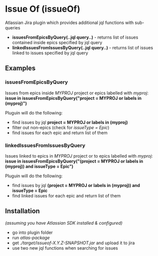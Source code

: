 # Issue Of (issueOf)
Atlassian Jira plugin which provides additional jql functions with sub-queries
- **issuesFromEpicsByQuery(..jql query..)** - returns list of issues contained inside epics specified by jql query
- **linkedIssuesFromIssuesByQuery(..jql query..)** - returns list of issues linked to issues specified by jql query

## Examples

### issuesFromEpicsByQuery
Issues from epics inside *MYPROJ* project or epics labelled with *myproj*:
**issue in issuesFromEpicsByQuery("project = MYPROJ or labels in (myproj)")**

Pluguin will do the following:
- find issues by jql **project = MYPROJ or labels in (myproj)**
- filter out non-epics (check for *issueType = Epic*)
- find issues for each epic and return list of them

### linkedIssuesFromIssuesByQuery
Issues linked to epics in *MYPROJ* project or to epics labelled with *myproj*:
**issue in issuesFromEpicsByQuery("(project = MYPROJ or labels in (myproj)) and issueType = Epic")**

Pluguin will do the following:
- find issues by jql **(project = MYPROJ or labels in (myproj)) and issueType = Epic**
- find linked issues for each epic and return list of them

## Installation	
*(assuming you have Atlassian SDK installed & configured)*
- go into plugin folder
- run *atlas-package*
- get *./target/issueof-X.Y.Z-SNAPSHOT.jar* and upload it to jira
- use two new jql functions when searching for issues

